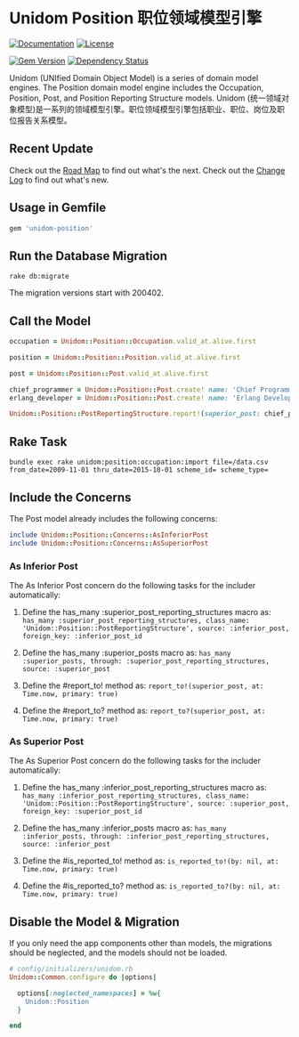 # Unidom Position 职位领域模型引擎

[![Documentation](http://img.shields.io/badge/docs-rdoc.info-blue.svg)](http://www.rubydoc.info/gems/unidom-position/frames)
[![License](https://img.shields.io/badge/license-MIT-green.svg)](http://opensource.org/licenses/MIT)

[![Gem Version](https://badge.fury.io/rb/unidom-position.svg)](https://badge.fury.io/rb/unidom-position)
[![Dependency Status](https://gemnasium.com/badges/github.com/topbitdu/unidom-position.svg)](https://gemnasium.com/github.com/topbitdu/unidom-position)

Unidom (UNIfied Domain Object Model) is a series of domain model engines. The Position domain model engine includes the Occupation, Position, Post, and Position Reporting Structure models.
Unidom (统一领域对象模型)是一系列的领域模型引擎。职位领域模型引擎包括职业、职位、岗位及职位报告关系模型。



## Recent Update

Check out the [Road Map](ROADMAP.md) to find out what's the next.
Check out the [Change Log](CHANGELOG.md) to find out what's new.



## Usage in Gemfile

```ruby
gem 'unidom-position'
```



## Run the Database Migration

```shell
rake db:migrate
```
The migration versions start with 200402.



## Call the Model

```ruby
occupation = Unidom::Position::Occupation.valid_at.alive.first

position = Unidom::Position::Position.valid_at.alive.first

post = Unidom::Position::Post.valid_at.alive.first

chief_programmer = Unidom::Position::Post.create! name: 'Chief Programmer', position: position
erlang_developer = Unidom::Position::Post.create! name: 'Erlang Developer', position: position

Unidom::Position::PostReportingStructure.report!(superior_post: chief_programmer, inferior_post: erlang_developer, opened_at: Time.now, elemental: true)

```



## Rake Task

```shell
bundle exec rake unidom:position:occupation:import file=/data.csv from_date=2009-11-01 thru_date=2015-10-01 scheme_id= scheme_type=
```



## Include the Concerns

The Post model already includes the following concerns:
```ruby
include Unidom::Position::Concerns::AsInferiorPost
include Unidom::Position::Concerns::AsSuperiorPost
```

### As Inferior Post

The As Inferior Post concern do the following tasks for the includer automatically:

1. Define the has_many :superior_post_reporting_structures macro as: ``has_many :superior_post_reporting_structures, class_name: 'Unidom::Position::PostReportingStructure', source: :inferior_post, foreign_key: :inferior_post_id``

2. Define the has_many :superior_posts macro as: ``has_many :superior_posts, through: :superior_post_reporting_structures, source: :superior_post``

3. Define the #report_to! method as: ``report_to!(superior_post, at: Time.now, primary: true)``

4. Define the #report_to? method as: ``report_to?(superior_post, at: Time.now, primary: true)``

### As Superior Post

The As Superior Post concern do the following tasks for the includer automatically:

1. Define the has_many :inferior_post_reporting_structures macro as: ``has_many :inferior_post_reporting_structures, class_name: 'Unidom::Position::PostReportingStructure', source: :superior_post, foreign_key: :superior_post_id``

2. Define the has_many :inferior_posts macro as: ``has_many :inferior_posts, through: :inferior_post_reporting_structures, source: :inferior_post``

3. Define the #is_reported_to! method as: ``is_reported_to!(by: nil, at: Time.now, primary: true)``

4. Define the #is_reported_to? method as: ``is_reported_to?(by: nil, at: Time.now, primary: true)``



## Disable the Model & Migration

If you only need the app components other than models, the migrations should be neglected, and the models should not be loaded.
```ruby
# config/initializers/unidom.rb
Unidom::Common.configure do |options|

  options[:neglected_namespaces] = %w{
    Unidom::Position
  }

end
```

